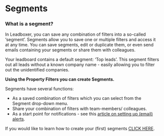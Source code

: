 # Segments



### What is a segment?

In Leadboxer, you can save any combination of filters into a so-called ‘segment’. Segments allow you to save one or multiple filters and access it at any time. You can save segments, edit or duplicate them, or even send emails containing your segments or share them with colleagues.

Your leadboard contains a default segment: ‘Top leads’. This segment filters out all leads without a known company name - easily allowing you to filter out the unidentified companies.

**Using the Property Filters you can create Segments.**&#x20;

Segments have several functions:&#x20;

* As a saved combination of filters which you can select from the Segment drop-down menu.
* Share your combination of filters with team-members/ colleagues.
* As a start point for notifications - see this [article on setting up (email) alerts](notifications.md).

If you would like to learn how to create your (first) segments [CLICK HERE](../../guides/creating-your-first-task.md).
